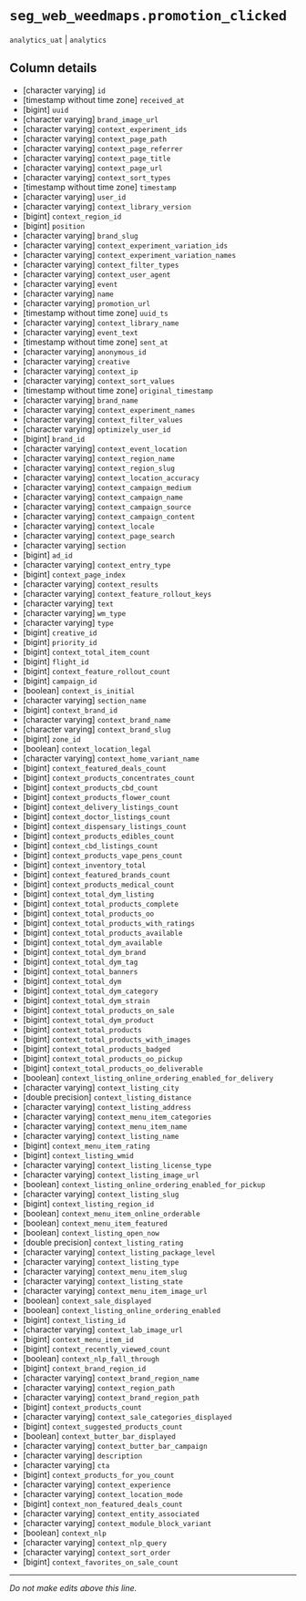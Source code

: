 # `seg_web_weedmaps.promotion_clicked`
`analytics_uat` | `analytics`

## Column details
* [character varying] `id`
* [timestamp without time zone] `received_at`
* [bigint]    `uuid`
* [character varying] `brand_image_url`
* [character varying] `context_experiment_ids`
* [character varying] `context_page_path`
* [character varying] `context_page_referrer`
* [character varying] `context_page_title`
* [character varying] `context_page_url`
* [character varying] `context_sort_types`
* [timestamp without time zone] `timestamp`
* [character varying] `user_id`
* [character varying] `context_library_version`
* [bigint]    `context_region_id`
* [bigint]    `position`
* [character varying] `brand_slug`
* [character varying] `context_experiment_variation_ids`
* [character varying] `context_experiment_variation_names`
* [character varying] `context_filter_types`
* [character varying] `context_user_agent`
* [character varying] `event`
* [character varying] `name`
* [character varying] `promotion_url`
* [timestamp without time zone] `uuid_ts`
* [character varying] `context_library_name`
* [character varying] `event_text`
* [timestamp without time zone] `sent_at`
* [character varying] `anonymous_id`
* [character varying] `creative`
* [character varying] `context_ip`
* [character varying] `context_sort_values`
* [timestamp without time zone] `original_timestamp`
* [character varying] `brand_name`
* [character varying] `context_experiment_names`
* [character varying] `context_filter_values`
* [character varying] `optimizely_user_id`
* [bigint]    `brand_id`
* [character varying] `context_event_location`
* [character varying] `context_region_name`
* [character varying] `context_region_slug`
* [character varying] `context_location_accuracy`
* [character varying] `context_campaign_medium`
* [character varying] `context_campaign_name`
* [character varying] `context_campaign_source`
* [character varying] `context_campaign_content`
* [character varying] `context_locale`
* [character varying] `context_page_search`
* [character varying] `section`
* [bigint]    `ad_id`
* [character varying] `context_entry_type`
* [bigint]    `context_page_index`
* [character varying] `context_results`
* [character varying] `context_feature_rollout_keys`
* [character varying] `text`
* [character varying] `wm_type`
* [character varying] `type`
* [bigint]    `creative_id`
* [bigint]    `priority_id`
* [bigint]    `context_total_item_count`
* [bigint]    `flight_id`
* [bigint]    `context_feature_rollout_count`
* [bigint]    `campaign_id`
* [boolean]   `context_is_initial`
* [character varying] `section_name`
* [bigint]    `context_brand_id`
* [character varying] `context_brand_name`
* [character varying] `context_brand_slug`
* [bigint]    `zone_id`
* [boolean]   `context_location_legal`
* [character varying] `context_home_variant_name`
* [bigint]    `context_featured_deals_count`
* [bigint]    `context_products_concentrates_count`
* [bigint]    `context_products_cbd_count`
* [bigint]    `context_products_flower_count`
* [bigint]    `context_delivery_listings_count`
* [bigint]    `context_doctor_listings_count`
* [bigint]    `context_dispensary_listings_count`
* [bigint]    `context_products_edibles_count`
* [bigint]    `context_cbd_listings_count`
* [bigint]    `context_products_vape_pens_count`
* [bigint]    `context_inventory_total`
* [bigint]    `context_featured_brands_count`
* [bigint]    `context_products_medical_count`
* [bigint]    `context_total_dym_listing`
* [bigint]    `context_total_products_complete`
* [bigint]    `context_total_products_oo`
* [bigint]    `context_total_products_with_ratings`
* [bigint]    `context_total_products_available`
* [bigint]    `context_total_dym_available`
* [bigint]    `context_total_dym_brand`
* [bigint]    `context_total_dym_tag`
* [bigint]    `context_total_banners`
* [bigint]    `context_total_dym`
* [bigint]    `context_total_dym_category`
* [bigint]    `context_total_dym_strain`
* [bigint]    `context_total_products_on_sale`
* [bigint]    `context_total_dym_product`
* [bigint]    `context_total_products`
* [bigint]    `context_total_products_with_images`
* [bigint]    `context_total_products_badged`
* [bigint]    `context_total_products_oo_pickup`
* [bigint]    `context_total_products_oo_deliverable`
* [boolean]   `context_listing_online_ordering_enabled_for_delivery`
* [character varying] `context_listing_city`
* [double precision] `context_listing_distance`
* [character varying] `context_listing_address`
* [character varying] `context_menu_item_categories`
* [character varying] `context_menu_item_name`
* [character varying] `context_listing_name`
* [bigint]    `context_menu_item_rating`
* [bigint]    `context_listing_wmid`
* [character varying] `context_listing_license_type`
* [character varying] `context_listing_image_url`
* [boolean]   `context_listing_online_ordering_enabled_for_pickup`
* [character varying] `context_listing_slug`
* [bigint]    `context_listing_region_id`
* [boolean]   `context_menu_item_online_orderable`
* [boolean]   `context_menu_item_featured`
* [boolean]   `context_listing_open_now`
* [double precision] `context_listing_rating`
* [character varying] `context_listing_package_level`
* [character varying] `context_listing_type`
* [character varying] `context_menu_item_slug`
* [character varying] `context_listing_state`
* [character varying] `context_menu_item_image_url`
* [boolean]   `context_sale_displayed`
* [boolean]   `context_listing_online_ordering_enabled`
* [bigint]    `context_listing_id`
* [character varying] `context_lab_image_url`
* [bigint]    `context_menu_item_id`
* [bigint]    `context_recently_viewed_count`
* [boolean]   `context_nlp_fall_through`
* [bigint]    `context_brand_region_id`
* [character varying] `context_brand_region_name`
* [character varying] `context_region_path`
* [character varying] `context_brand_region_path`
* [bigint]    `context_products_count`
* [character varying] `context_sale_categories_displayed`
* [bigint]    `context_suggested_products_count`
* [boolean]   `context_butter_bar_displayed`
* [character varying] `context_butter_bar_campaign`
* [character varying] `description`
* [character varying] `cta`
* [bigint]    `context_products_for_you_count`
* [character varying] `context_experience`
* [character varying] `context_location_mode`
* [bigint]    `context_non_featured_deals_count`
* [character varying] `context_entity_associated`
* [character varying] `context_module_block_variant`
* [boolean]   `context_nlp`
* [character varying] `context_nlp_query`
* [character varying] `context_sort_order`
* [bigint]    `context_favorites_on_sale_count`

-------------------------------------------------------------------------------
*Do not make edits above this line.*
